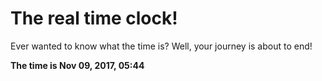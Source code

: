 # The real time clock!

Ever wanted to know what the time is? Well, your journey is about to end!

**The time is Nov 09, 2017, 05:44**